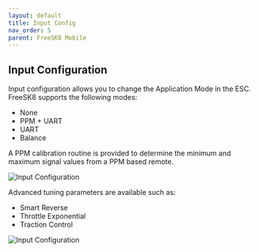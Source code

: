 ```yaml
---
layout: default
title: Input Config
nav_order: 5
parent: FreeSK8 Mobile
---
```


## Input Configuration

Input configuration allows you to change the Application Mode in the ESC. FreeSK8 supports the following modes:

* None
* PPM + UART
* UART
* Balance

A PPM calibration routine is provided to determine the minimum and maximum signal values from a PPM based remote.

![Input Configuration](https://codex.freesk8.org/assets/images/mobileapp/inputconfig.png)

Advanced tuning parameters are available such as:

* Smart Reverse
* Throttle Exponential
* Traction Control

![Input Configuration](https://codex.freesk8.org/assets/images/mobileapp/inputconfig2.png)
